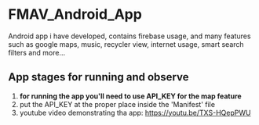 # FMAV_Android_App
Android app i have developed, contains firebase usage, and many features
such as google maps, music, recycler view, internet usage, smart search filters and more...


## App stages for running and observe

1. **for running the app you'll need to use API_KEY for the map feature**
2. put the API_KEY at the proper place inside the 'Manifest' file
3. youtube video demonstrating tha app: https://youtu.be/TXS-HQepPWU

